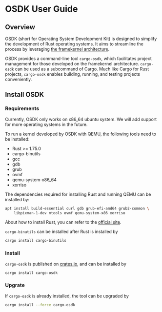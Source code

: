 # OSDK User Guide

## Overview

OSDK (short for Operating System Development Kit) 
is designed to simplify the development of Rust operating systems.
It aims to streamline the process 
by leveraging [the framekernel architecture](../../kernel/the-framekernel-architecture.md). 

OSDK provides a command-line tool `cargo-osdk`,
which facilitates project management 
for those developed on the framekernel architecture.
`cargo-osdk` can be used as a subcommand of Cargo.
Much like Cargo for Rust projects,
`cargo-osdk` enables building, running,
and testing projects conveniently.

## Install OSDK

### Requirements
Currently, OSDK only works on x86_64 ubuntu system.
We will add support for more operating systems in the future.

To run a kernel developed by OSDK with QEMU,
the following tools need to be installed:
- Rust >= 1.75.0
- cargo-binutils
- gcc
- gdb
- grub
- ovmf
- qemu-system-x86_64
- xorriso

The dependencies required for installing Rust and running QEMU can be installed by:
```bash
apt install build-essential curl gdb grub-efi-amd64 grub2-common \
    libpixman-1-dev mtools ovmf qemu-system-x86 xorriso
```

About how to install Rust, you can refer to
the [official site](https://www.rust-lang.org/tools/install).

`cargo-binutils` can be installed
after Rust is installed by
```bash
cargo install cargo-binutils
```

### Install

`cargo-osdk` is published on [crates.io](https://crates.io/),
and can be installed by
```bash
cargo install cargo-osdk
```

### Upgrate
If `cargo-osdk` is already installed,
the tool can be upgraded by
```bash
cargo install --force cargo-osdk
```
